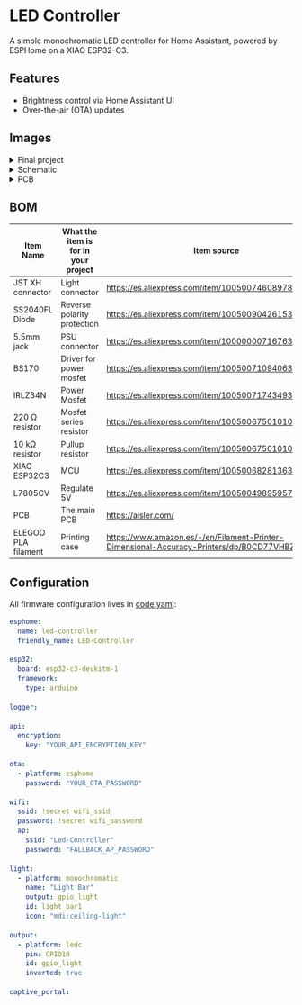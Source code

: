 # LED Controller
A simple monochromatic LED controller for Home Assistant, powered by ESPHome on a XIAO ESP32-C3.

## Features
- Brightness control via Home Assistant UI  
- Over-the-air (OTA) updates  

## Images
<details>
  <summary>Final project</summary>

  ![Final](assets/prototypeCase.jpg)
</details>
<details>
  <summary>Schematic</summary>

  ![schematic](assets/Schematic.png)
</details>
<details>
  <summary>PCB</summary>

  ![PCB design](assets/PCBEDA.png)
  ![PCB render](assets/PCB.png)
</details>


## BOM
| Item Name           | What the item is for in your project | Item source                                                                             | Item price     | Total Price     |
|---------------------|--------------------------------------|-----------------------------------------------------------------------------------------|----------------|-----------------|
| JST XH connector    | Light connector                      | https://es.aliexpress.com/item/10050074608978V65.html                                   | 1.22€          | 77.15€          |
| SS2040FL Diode      | Reverse polarity protection          | https://es.aliexpress.com/item/1005009042615388.html                                    | 5.39€          | 87.75 USD       |
| 5.5mm jack          | PSU connector                        | https://es.aliexpress.com/item/10000000716763.html                                      | 1.39€          |                 |
| BS170               | Driver for power mosfet              | https://es.aliexpress.com/item/1005007109406326.html                                    | 1.44€          |                 |
| IRLZ34N             | Power Mosfet                         | https://es.aliexpress.com/item/1005007174349301.html                                    | 1.90€          |                 |
| 220 Ω resistor      | Mosfet series resistor               | https://es.aliexpress.com/item/1005006750101049.html                                    | 1.08€          |                 |
| 10 kΩ resistor      | Pullup resistor                      | https://es.aliexpress.com/item/1005006750101049.html                                    | 1.08€          |                 |
| XIAO ESP32C3        | MCU                                  | https://es.aliexpress.com/item/1005006828136326.html                                    | 8.29€          |                 |
| L7805CV             | Regulate 5V                          | https://es.aliexpress.com/item/1005004989595789.html                                    | 1.69€          |                 |
| PCB                 | The main PCB                         | https://aisler.com/                                                                     | 35.67€         |                 |
| ELEGOO PLA filament | Printing case                        | https://www.amazon.es/-/en/Filament-Printer-Dimensional-Accuracy-Printers/dp/B0CD77VHBZ | 18€            |                 |


## Configuration

All firmware configuration lives in [code.yaml](code.yaml):

```yaml
esphome:
  name: led-controller
  friendly_name: LED-Controller

esp32:
  board: esp32-c3-devkitm-1
  framework:
    type: arduino

logger:

api:
  encryption:
    key: "YOUR_API_ENCRYPTION_KEY"

ota:
  - platform: esphome
    password: "YOUR_OTA_PASSWORD"

wifi:
  ssid: !secret wifi_ssid
  password: !secret wifi_password
  ap:
    ssid: "Led-Controller"
    password: "FALLBACK_AP_PASSWORD"

light:
  - platform: monochromatic
    name: "Light Bar"
    output: gpio_light
    id: light_bar1
    icon: "mdi:ceiling-light"

output:
  - platform: ledc
    pin: GPIO10
    id: gpio_light
    inverted: true

captive_portal:
```